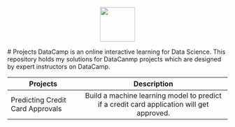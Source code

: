 <p align="center"><img src="https://user-images.githubusercontent.com/43314028/79369064-f4566480-7f82-11ea-9dd2-3e45d0f681db.png" height="80"></p>
# Projects
DataCamp is an online interactive learning for Data Science. This repository holds my solutions for DataCanmp projects which are designed by expert instructors on DataCamp.


| Projects      |Description    |
| ------------- |:-------------:|
| Predicting Credit Card Approvals      | Build a machine learning model to predict if a credit card application will get approved.|


